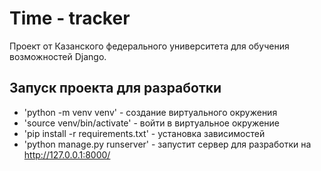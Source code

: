 # Time - tracker

Проект от Казанского федерального университета для обучения возможностей Django.

## Запуск проекта для разработки

- 'python -m venv venv' - создание виртуального окружения
- 'source venv/bin/activate' - войти в виртуальное окружение
- 'pip install -r requirements.txt' - установка зависимостей
- 'python manage.py runserver' - запустит сервер для разработки на  http://127.0.0.1:8000/

